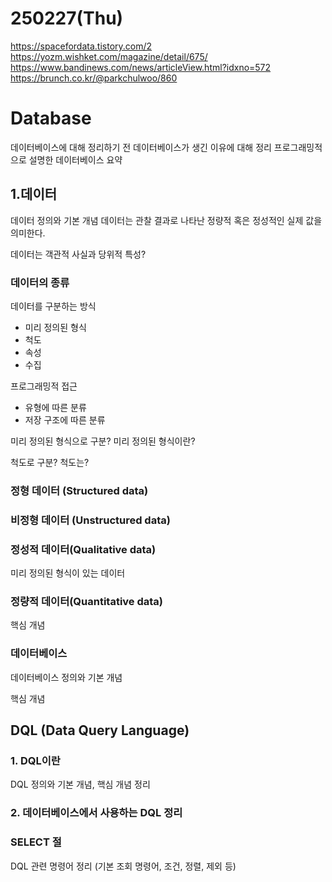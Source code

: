 # 250227(Thu)

https://spacefordata.tistory.com/2
https://yozm.wishket.com/magazine/detail/675/
https://www.bandinews.com/news/articleView.html?idxno=572
https://brunch.co.kr/@parkchulwoo/860

# Database
데이터베이스에 대해 정리하기 전 데이터베이스가 생긴 이유에 대해 정리
프로그래밍적으로 설명한 데이터베이스 요약 

## 1.데이터
데이터 정의와 기본 개념
데이터는 관찰 결과로 나타난 정량적 혹은 정성적인 실제 값을 의미한다. 

데이터는 객관적 사실과 당위적 특성?

### 데이터의 종류
데이터를 구분하는 방식
- 미리 정의된 형식
- 척도
- 속성
- 수집

프로그래밍적 접근
- 유형에 따른 분류 
- 저장 구조에 따른 분류


미리 정의된 형식으로 구분?
미리 정의된 형식이란?

척도로 구분?
척도는?


### 정형 데이터 (Structured data)


### 비정형 데이터 (Unstructured data)


### 정성적 데이터(Qualitative data) 
미리 정의된 형식이 있는 데이터 

### 정량적 데이터(Quantitative data)
핵심 개념 


### 데이터베이스
데이터베이스 정의와 기본 개념

핵심 개념

## DQL (Data Query Language)
### 1. DQL이란
DQL 정의와 기본 개념, 핵심 개념 정리

### 2. 데이터베이스에서 사용하는 DQL 정리

### SELECT 절
DQL 관련 명령어 정리 (기본 조회 명령어, 조건, 정렬, 제외 등)
